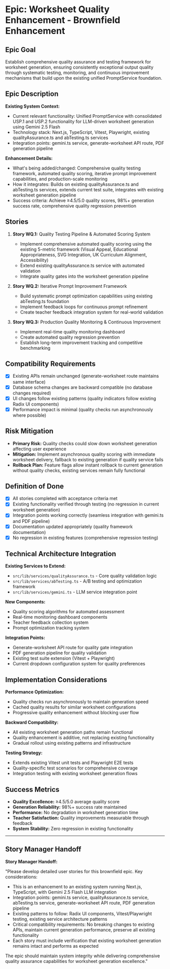 # Epic: Worksheet Quality Enhancement - Brownfield Enhancement

## Epic Goal

Establish comprehensive quality assurance and testing framework for worksheet generation, ensuring consistently exceptional output quality through systematic testing, monitoring, and continuous improvement mechanisms that build upon the existing unified PromptService foundation.

## Epic Description

**Existing System Context:**

- Current relevant functionality: Unified PromptService with consolidated USP.1 and USP.2 functionality for LLM-driven worksheet generation using Gemini 2.5 Flash
- Technology stack: Next.js, TypeScript, Vitest, Playwright, existing qualityAssurance.ts and abTesting.ts services
- Integration points: gemini.ts service, generate-worksheet API route, PDF generation pipeline

**Enhancement Details:**

- What's being added/changed: Comprehensive quality testing framework, automated quality scoring, iterative prompt improvement capabilities, and production-scale monitoring
- How it integrates: Builds on existing qualityAssurance.ts and abTesting.ts services, extends current test suite, integrates with existing worksheet generation pipeline
- Success criteria: Achieve ≥4.5/5.0 quality scores, 98%+ generation success rate, comprehensive quality regression prevention

## Stories

1. **Story WQ.1:** Quality Testing Pipeline & Automated Scoring System
   - Implement comprehensive automated quality scoring using the existing 5-metric framework (Visual Appeal, Educational Appropriateness, SVG Integration, UK Curriculum Alignment, Accessibility)
   - Extend existing qualityAssurance.ts service with automated validation
   - Integrate quality gates into the worksheet generation pipeline

2. **Story WQ.2:** Iterative Prompt Improvement Framework  
   - Build systematic prompt optimization capabilities using existing abTesting.ts foundation
   - Implement feedback loops for continuous prompt refinement
   - Create teacher feedback integration system for real-world validation

3. **Story WQ.3:** Production Quality Monitoring & Continuous Improvement
   - Implement real-time quality monitoring dashboard
   - Create automated quality regression prevention
   - Establish long-term improvement tracking and competitive benchmarking

## Compatibility Requirements

- [x] Existing APIs remain unchanged (generate-worksheet route maintains same interface)
- [x] Database schema changes are backward compatible (no database changes required)
- [x] UI changes follow existing patterns (quality indicators follow existing Radix UI components)
- [x] Performance impact is minimal (quality checks run asynchronously where possible)

## Risk Mitigation

- **Primary Risk:** Quality checks could slow down worksheet generation affecting user experience
- **Mitigation:** Implement asynchronous quality scoring with immediate worksheet delivery, fallback to existing generation if quality service fails
- **Rollback Plan:** Feature flags allow instant rollback to current generation without quality checks, existing services remain fully functional

## Definition of Done

- [x] All stories completed with acceptance criteria met
- [x] Existing functionality verified through testing (no regression in current worksheet generation)
- [x] Integration points working correctly (seamless integration with gemini.ts and PDF pipeline)
- [x] Documentation updated appropriately (quality framework documentation)
- [x] No regression in existing features (comprehensive regression testing)

## Technical Architecture Integration

**Existing Services to Extend:**
- `src/lib/services/qualityAssurance.ts` - Core quality validation logic
- `src/lib/services/abTesting.ts` - A/B testing and optimization framework
- `src/lib/services/gemini.ts` - LLM service integration point

**New Components:**
- Quality scoring algorithms for automated assessment
- Real-time monitoring dashboard components
- Teacher feedback collection system
- Prompt optimization tracking system

**Integration Points:**
- Generate-worksheet API route for quality gate integration
- PDF generation pipeline for quality validation
- Existing test suite extension (Vitest + Playwright)
- Current dropdown configuration system for quality preferences

## Implementation Considerations

**Performance Optimization:**
- Quality checks run asynchronously to maintain generation speed
- Cached quality results for similar worksheet configurations
- Progressive quality enhancement without blocking user flow

**Backward Compatibility:**
- All existing worksheet generation paths remain functional
- Quality enhancement is additive, not replacing existing functionality
- Gradual rollout using existing patterns and infrastructure

**Testing Strategy:**
- Extends existing Vitest unit tests and Playwright E2E tests
- Quality-specific test scenarios for comprehensive coverage
- Integration testing with existing worksheet generation flows

## Success Metrics

- **Quality Excellence:** ≥4.5/5.0 average quality score
- **Generation Reliability:** 98%+ success rate maintained
- **Performance:** No degradation in worksheet generation time
- **Teacher Satisfaction:** Quality improvements measurable through feedback
- **System Stability:** Zero regression in existing functionality

---

## Story Manager Handoff

**Story Manager Handoff:**

"Please develop detailed user stories for this brownfield epic. Key considerations:

- This is an enhancement to an existing system running Next.js, TypeScript, with Gemini 2.5 Flash LLM integration
- Integration points: gemini.ts service, qualityAssurance.ts service, abTesting.ts service, generate-worksheet API route, PDF generation pipeline
- Existing patterns to follow: Radix UI components, Vitest/Playwright testing, existing service architecture patterns
- Critical compatibility requirements: No breaking changes to existing APIs, maintain current generation performance, preserve all existing functionality
- Each story must include verification that existing worksheet generation remains intact and performs as expected

The epic should maintain system integrity while delivering comprehensive quality assurance capabilities for worksheet generation excellence."